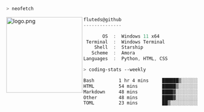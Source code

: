 ```zsh
> neofetch
```

<!--img align="left" src="https://github.com/fluteds.png" alt="logo.png" width="200"/>-->
<img align="left" src="https://external-content.duckduckgo.com/iu/?u=https%3A%2F%2F78.media.tumblr.com%2F975fca5f82161b190efdcaa05ffbd4ec%2Ftumblr_p6q6m9TJF01x3p3jmo1_500.png&f=1&nofb=1" alt="logo.png" width="200"/>

```csharp
fluteds@github
--------------

       OS  :  Windows 11 x64
 Terminal  :  Windows Terminal
    Shell  :  Starship
   Scheme  :  Amora
Languages  :  Python, HTML, CSS
```

```zsh
> coding-stats --weekly
```

<!--START_SECTION:waka-->

```txt
Bash         1 hr 4 mins     ██████▒░░░░░░░░░░░░░░░░░░   25.17 %
HTML         54 mins         █████▒░░░░░░░░░░░░░░░░░░░   20.93 %
Markdown     48 mins         ████▓░░░░░░░░░░░░░░░░░░░░   18.90 %
Other        48 mins         ████▓░░░░░░░░░░░░░░░░░░░░   18.74 %
TOML         23 mins         ██▒░░░░░░░░░░░░░░░░░░░░░░   08.98 %
```

<!--END_SECTION:waka-->
